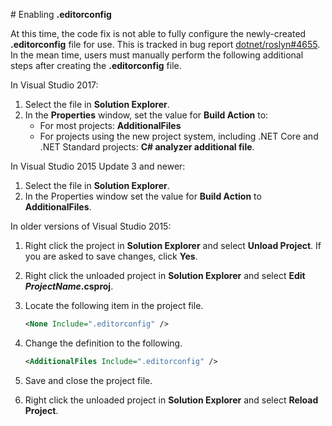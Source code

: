 ﻿﻿# Enabling **.editorconfig**

At this time, the code fix is not able to fully configure the newly-created **.editorconfig** file for use. This is
tracked in bug report [dotnet/roslyn#4655](https://github.com/dotnet/roslyn/issues/4655). In the mean time, users must
manually perform the following additional steps after creating the **.editorconfig** file.

In Visual Studio 2017:

1. Select the file in **Solution Explorer**.
2. In the **Properties** window, set the value for **Build Action** to:
    * For most projects: **AdditionalFiles**
    * For projects using the new project system, including .NET Core and .NET Standard projects: **C# analyzer
      additional file**.

In Visual Studio 2015 Update 3 and newer:

1. Select the file in **Solution Explorer**.
2. In the Properties window set the value for **Build Action** to **AdditionalFiles**.

In older versions of Visual Studio 2015:

1. Right click the project in **Solution Explorer** and select **Unload Project**. If you are asked to save changes,
   click **Yes**.
2. Right click the unloaded project in **Solution Explorer** and select **Edit *ProjectName*.csproj**.
3. Locate the following item in the project file.

    ```xml
    <None Include=".editorconfig" />
    ```

4. Change the definition to the following.

    ```xml
    <AdditionalFiles Include=".editorconfig" />
    ```

5. Save and close the project file.
6. Right click the unloaded project in **Solution Explorer** and select **Reload Project**.
